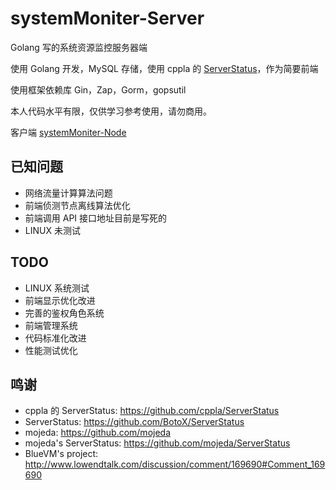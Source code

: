 # systemMoniter-Server
Golang 写的系统资源监控服务器端

使用 Golang 开发，MySQL 存储，使用 cppla 的 [ServerStatus](https://github.com/cppla/ServerStatus)，作为简要前端

使用框架依赖库 Gin，Zap，Gorm，gopsutil

本人代码水平有限，仅供学习参考使用，请勿商用。

客户端 [systemMoniter-Node](https://github.com/MoYu-Group/systemMoniter-Node)

## 已知问题

- 网络流量计算算法问题
- 前端侦测节点离线算法优化
- 前端调用 API 接口地址目前是写死的
- LINUX 未测试

## TODO

- LINUX 系统测试
- 前端显示优化改进
- 完善的鉴权角色系统
- 前端管理系统
- 代码标准化改进
- 性能测试优化

## 鸣谢

* cppla 的 ServerStatus: https://github.com/cppla/ServerStatus
* ServerStatus: https://github.com/BotoX/ServerStatus
* mojeda: https://github.com/mojeda 
* mojeda's ServerStatus: https://github.com/mojeda/ServerStatus
* BlueVM's project: http://www.lowendtalk.com/discussion/comment/169690#Comment_169690
